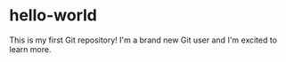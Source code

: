 # hello-world
This is my first Git repository!
I'm a brand new Git user and I'm excited to learn more.
